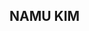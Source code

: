 ## NAMU KIM

<!--
**kk0506014/kk0506014** is a ✨ _special_ ✨ repository because its `README.md` (this file) appears on your GitHub profile.

Here are some ideas to get you started:

- 🔭 I’m currently working on ...
- 🌱 I’m currently learning ...
- 👯 I’m looking to collaborate on ...
- 🤔 I’m looking for help with ...
- 💬 Ask me about ...
- 📫 How to reach me: ...
- 😄 Pronouns: ...
- ⚡ Fun fact: ...
-->

<!--
<a href="https://github.com/devxb/gitanimals">
<img
  src="https://render.gitanimals.org/farms/kk0506014"
  width="600"
  height="300"
/>
</a>
-->
